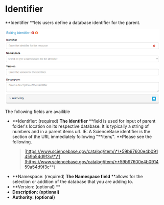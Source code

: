 # Identifier

**Identifier **lets users define a database identifier for the parent.

![](/assets/Identifier_Window.png)



The following fields are availible

* **Identifier: \(required\) **The Identifier** **field is used for input of parent folder's location on its respective database. It is typically a string of numbers and in a parent items url. IE: A ScienceBase identifier is the section of the URL immediately following "**item/". **Please see the following.
  > [https://www.sciencebase.gov/catalog/item/\*\*59b97600e4b091459a54d9f3c\*\*](https://www.sciencebase.gov/catalog/item/**59b97600e4b091459a54d9f3c**)
* **Namespace: \(required\) **The Namespace field** **allows for the selection or addition of the database that you are adding to.
* **Version: \(optional\) **
* **Description: \(optional\)**
* **Authority: \(optional\)**



